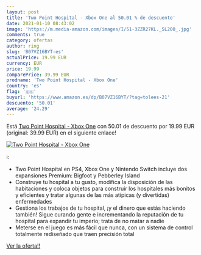 ```yaml
---
layout: post
title: 'Two Point Hospital - Xbox One al 50.01 % de descuento'
date: 2021-01-10 08:43:02
image: 'https://m.media-amazon.com/images/I/51-3ZZR27KL._SL200_.jpg'
comments: true
category: ofertas
author: ring
slug: 'B07VZ16BYT-es'
actualPrice: 19.99 EUR
currency: EUR
price: 19.99
comparePrice: 39.99 EUR
prodname: 'Two Point Hospital - Xbox One'
country: 'es'
flag: '🇪🇸'
buyurl: 'https://www.amazon.es/dp/B07VZ16BYT/?tag=tolees-21'
descuento: '50.01'
average: '24.29'
---
```


Está [Two Point Hospital - Xbox One](https://www.amazon.es/dp/B07VZ16BYT/?tag=tolees-21) con 50.01 de descuento por 19.99 EUR (original: 39.99 EUR) en el siguiente enlace!

[![Two Point Hospital - Xbox One](https://m.media-amazon.com/images/I/51-3ZZR27KL._SL200_.jpg)](https://www.amazon.es/dp/B07VZ16BYT/?tag=tolees-21)

ℹ️:

- Two Point Hospital en PS4, Xbox One y Nintendo Switch incluye dos expansiones Premium: Bigfoot y Pebberley Island
- Construye tu hospital a tu gusto, modifica la disposición de las habitaciones y coloca objetos para construir los hospitales más bonitos y eficientes y tratar algunas de las más atípicas (y divertidas) enfermedades
- Gestiona los trabajos de tu hospital, ¡y el dinero que estás haciendo también! Sigue curando gente e incrementando la reputación de tu hospital para expandir tu imperio; trata de no matar a nadie
- Meterse en el juego es más fácil que nunca, con un sistema de control totalmente rediseñado que traen precisión total

[Ver la oferta!!](https://www.amazon.es/dp/B07VZ16BYT/?tag=tolees-21)
